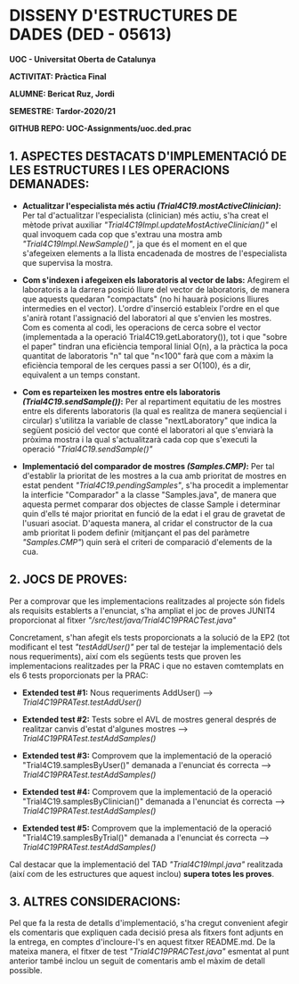# DISSENY D'ESTRUCTURES DE DADES (DED - 05613)

**UOC - Universitat Oberta de Catalunya**

**ACTIVITAT: Pràctica Final** 

**ALUMNE: Bericat Ruz, Jordi** 

**SEMESTRE: Tardor-2020/21** 

**GITHUB REPO: UOC-Assignments/uoc.ded.prac** 

## 1. ASPECTES DESTACATS D'IMPLEMENTACIÓ DE LES ESTRUCTURES I LES OPERACIONS DEMANADES:

- **Actualitzar l'especialista més actiu *(Trial4C19.mostActiveClinician)*:** Per tal 
  d'actualitzar l'especialista (clinician) més actiu, s'ha creat el mètode privat auxiliar 
  *"Trial4C19Impl.updateMostActiveClinician()"* el qual invoquem cada cop que s'extrau una mostra 
  amb *"Trial4C19Impl.NewSample()"*, ja que és el moment en el que s'afegeixen elements a la 
  llista encadenada de mostres de l'especialista que supervisa la mostra.

- **Com s'indexen i afegeixen els laboratoris al vector de labs:** Afegirem el laboratoris a la 
  darrera posició lliure del vector de laboratoris, de manera que aquests quedaran "compactats" 
  (no hi hauarà posicions lliures intermedies en el vector). L'ordre d'inserció estableix l'ordre 
  en el que s'anirà rotant l'assignació del laboratori al que s'envien les mostres. Com es comenta 
  al codi, les operacions de cerca sobre el vector (implementada a la operació 
  Trial4C19.getLaboratory()), tot i que "sobre el paper" tindran una eficiència temporal linial 
  O(n), a la pràctica la poca quantitat de laboratoris "n" tal que "n<100" farà que com a màxim
  la eficiència temporal de les cerques passi a ser O(100), és a dir, equivalent a un temps 
  constant.

- **Com es reparteixen les mostres entre els laboratoris *(Trial4C19.sendSample())*:** Per al 
  repartiment equitatiu de les mostres entre els diferents laboratoris (la qual es realitza de 
  manera seqüencial i circular) s'utilitza la variable de classe "nextLaboratory" que indica la 
  següent posició del vector que conté el laboratori al que s'enviarà la pròxima mostra i la qual
  s'actualitzarà cada cop que s'executi la operació *"Trial4C19.sendSample()"*
  
- **Implementació del comparador de mostres *(Samples.CMP)*:** Per tal d'establir la prioritat 
  de les mostres a la cua amb prioritat de mostres en estat pendent *"Trial4C19.pendingSamples"*,
  s'ha procedit a implementar la interficie "Comparador" a la classe "Samples.java", de manera que 
  aquesta permet comparar dos objectes de classe Sample i determinar quin d'ells té major 
  prioritat en funció de la edat i el grau de gravetat de l'usuari asociat. D'aquesta manera, al 
  cridar el constructor de la cua amb prioritat li podem definir (mitjançant el pas del paràmetre 
  *"Samples.CMP"*) quin serà el criteri de comparació d'elements de la cua.

## 2. JOCS DE PROVES:

Per a comprovar que les implementacions realitzades al projecte són fidels als requisits 
establerts a l'enunciat, s'ha ampliat el joc de proves JUNIT4 proporcionat al fitxer 
*"/src/test/java/Trial4C19PRACTest.java"*
 
Concretament, s'han afegit els tests proporcionats a la solució de la EP2 (tot modificant el test 
*"testAddUser()"* per tal de testejar la implementació dels nous requeriments), així com els 
següents tests que proven les implementacions realitzades per la PRAC i que no estaven comtemplats 
en els 6 tests proporcionats per la PRAC:   

- **Extended test #1:** Nous requeriments AddUser() --> *Trial4C19PRATest.testAddUser()*
 
- **Extended test #2:** Tests sobre el AVL de mostres general després de realitzar canvis d'estat 
  d'algunes mostres --> *Trial4C19PRATest.testAddSamples()*
 
- **Extended test #3:** Comprovem que la implementació de la operació "Trial4C19.samplesByUser()" 
  demanada a l'enunciat és correcta --> *Trial4C19PRATest.testAddSamples()*
 
- **Extended test #4:** Comprovem que la implementació de la operació 
  "Trial4C19.samplesByClinician()" demanada a l'enunciat és correcta --> 
  *Trial4C19PRATest.testAddSamples()*
 
- **Extended test #5:** Comprovem que la implementació de la operació "Trial4C19.samplesByTrial()" 
  demanada a l'enunciat és correcta --> *Trial4C19PRATest.testAddSamples()*

Cal destacar que la implementació del TAD *"Trial4C19Impl.java"* realitzada (així com de les 
estructures que aquest inclou) **supera totes les proves**.

## 3. ALTRES CONSIDERACIONS:

Pel que fa la resta de detalls d'implementació, s'ha cregut convenient afegir els comentaris que 
expliquen cada decisió presa als fitxers font adjunts en la entrega, en comptes d'incloure-l's en 
aquest fitxer README.md. De la mateixa manera, el fitxer de test *"Trial4C19PRACTest.java"* 
esmentat al punt anterior també inclou un seguit de comentaris amb el màxim de detall possible. 
